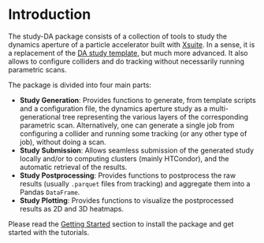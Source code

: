 # Introduction

The study-DA package consists of a collection of tools to study the dynamics aperture of a particle accelerator built with [Xsuite](https://github.com/xsuite/xsuite). In a sense, it is a replacement of the [DA study template](https://github.com/xsuite/DA_study_template), but much more advanced. It also allows to configure colliders and do tracking without necessarily running parametric scans.

 The package is divided into four main parts:

- **Study Generation**: Provides functions to generate, from template scripts and a configuration file, the dynamics aperture study as a multi-generational tree representing the various layers of the corresponding parametric scan. Alternatively, one can generate a single job from configuring a collider and running some tracking (or any other type of job), without doing a scan.
- **Study Submission**: Allows seamless submission of the generated study locally and/or to computing clusters (mainly HTCondor), and the automatic retrieval of the results.
- **Study Postprocessing**: Provides functions to postprocess the raw results (usually `.parquet` files from tracking) and aggregate them into a Pandas `DataFrame`.
- **Study Plotting**: Provides functions to visualize the postprocessed results as 2D and 3D heatmaps.

Please read the [Getting Started](getting_started.md) section to install the package and get started with the tutorials.
